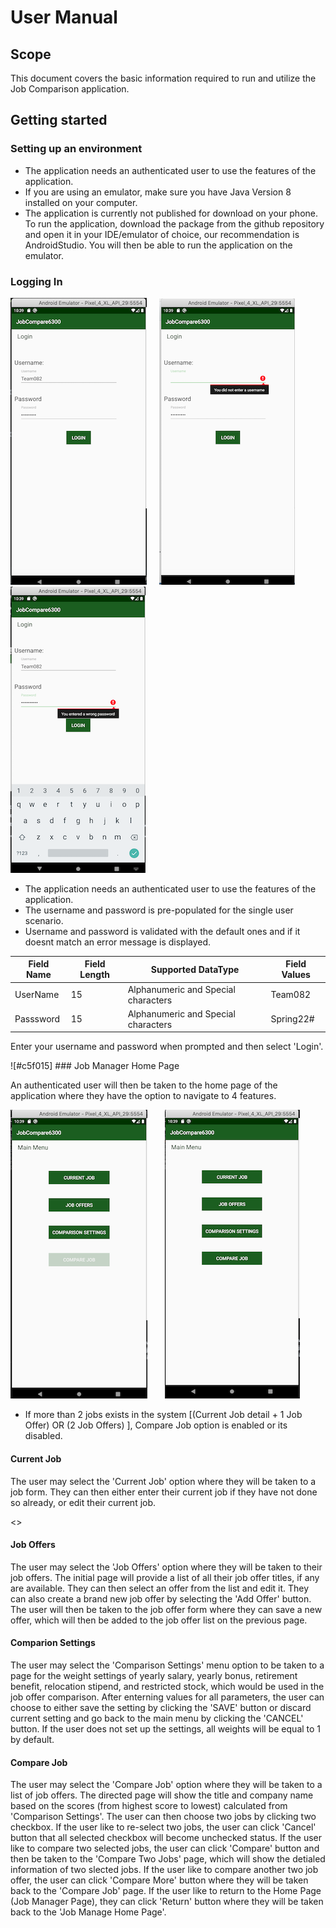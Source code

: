 # User Manual

## Scope

This document covers the basic information required to run and utilize the Job Comparison application.

## Getting started

### Setting up an environment

- The application needs an authenticated user to use the features of the application. 
- If you are using an emulator, make sure you have Java Version 8 installed on your computer. 
- The application is currently not published for download on your phone. To run the application, download the package from the github repository and open it in your 
IDE/emulator of choice, our recommendation is AndroidStudio. You will then be able to run the application on the emulator.

### Logging In
![Login Screen Diagram](./images/LoginScreen.png) &nbsp;&nbsp;&nbsp; ![Login Screen Diagram](./images/UnsuccessfulLogin.png) &nbsp;&nbsp;&nbsp; ![Login Screen Diagram](./images/UnsuccessfulLogin1.png)

  

- The application needs an authenticated user to use the features of the application. 
- The username and password is pre-populated for the single user scenario.
- Username and password is validated with the default ones and if it doesnt match an error message is displayed. 



| Field Name  | Field Length | Supported DataType | Field Values |
|--- | --- | --- | --- |
|UserName | 15 | Alphanumeric and Special characters | Team082 
|Passsword | 15 | Alphanumeric and Special characters | Spring22# 


Enter your username and password when
prompted and then select 'Login'. 

![#c5f015] ### Job Manager Home Page

An authenticated user will then be taken to the home page of the application where they have the option to navigate to
4 features.

![Login Screen Diagram](./images/JobMgr2.png) &nbsp;&nbsp;&nbsp;&nbsp;&nbsp;  ![Login Screen Diagram](./images/JobMgr1.png) &nbsp;&nbsp;&nbsp; 

- If more than 2 jobs exists in the system [(Current Job detail + 1 Job Offer) OR (2 Job Offers) ], Compare Job option is enabled or its disabled.

#### Current Job

The user may select the 'Current Job' option where they will be taken to a job form. They can then either enter their current job if they have not done so already, or edit their current job.

<<TO DO: Expand on what the fields are>>

#### Job Offers

The user may select the 'Job Offers' option where they will be taken to their job offers. The initial page will
provide a list of all their job offer titles, if any are available. They can then select an offer from the list and edit it.
They can also create a brand new job offer by selecting the 'Add Offer' button. The user will then be taken to the job offer form where they can save a new offer, which will then be added to the job offer list on the previous page.

#### Comparion Settings

The user may select the 'Comparison Settings' menu option to be taken to a page for the weight settings of yearly salary, yearly bonus, retirement benefit, relocation stipend, and restricted stock, which would be used in the job offer comparison. After enterning values for all parameters, the user can choose to either save the setting by clicking the 'SAVE' button or discard current setting and go back to the main menu by clicking the 'CANCEL' button. If the user does not set up the settings, all weights will be equal to 1 by default. 

#### Compare Job

The user may select the 'Compare Job' option where they will be taken to a list of job offers. The directed page will show the title and company name based on the scores (from highest score to lowest) calculated from 'Comparison Settings'. The user can then choose two jobs by clicking two checkbox. If the user like to re-select two jobs, the user can click 'Cancel' button that all selected checkbox will become unchecked status. If the user like to compare two selected jobs, the user can click 'Compare' button and then be taken to the 'Compare Two Jobs' page, which will show the detialed information of two slected jobs. If the user like to compare another two job offer, the user can click 'Compare More' button where they will be taken back to the 'Compare Job' page. If the user like to return to the Home Page (Job Manager Page), they can click 'Return' button where   they will be taken back to the 'Job Manage Home Page'.


